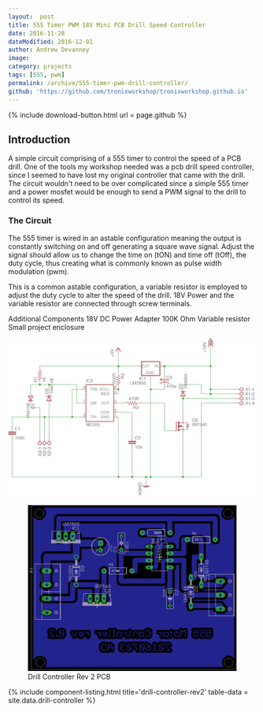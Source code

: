 ```yaml
---
layout:  post
title: 555 Timer PWM 18V Mini PCB Drill Speed Controller
date: 2016-11-28
dateModified: 2016-12-01
author: Andrew Devanney
image:
category: projects
tags: [555, pwm]
permalink: /archive/555-timer-pwm-drill-controller/
github: 'https://github.com/tronixworkshop/tronixworkshop.github.io'
---
```


<!--more-->

{% include download-button.html url = page.github %}

## Introduction
A simple circuit comprising of a 555 timer to control the speed of a PCB drill. One of the tools my workshop needed was a pcb drill speed controller, since I seemed to have lost my original controller that came with the drill. The circuit wouldn't need to be over complicated since a simple 555 timer and a power mosfet would be enough to send a PWM signal to the drill to control its speed.

### The Circuit

The 555 timer is wired in an astable configuration meaning the output is constantly switching on and off generating a square wave signal. Adjust the signal should allow us to change the time on (tON) and time off (tOff), the duty cycle, thus creating what is commonly known as pulse width modulation (pwm).

This is a common astable configuration, a variable resistor is employed to adjust the duty cycle to alter the speed of the drill. 18V Power and the variable resistor are connected through screw terminals.


Additional Components
18V DC Power Adapter
100K Ohm Variable resistor
Small project enclosure

![555 timer PCB drill controller][schematics]

<figure class="figure">
  <img src="/images/drillcontroller_rev02_pcb.png" alt="">
  <figcaption class="figure-caption">Drill Controller Rev 2 PCB</figcaption>
</figure>

{% include component-listing.html title='drill-controller-rev2' table-data = site.data.drill-controller %}


[schematics]:/images/drillcontroller_rev02_sch.png "555 timer pulse width 18v PCB drill controller"
